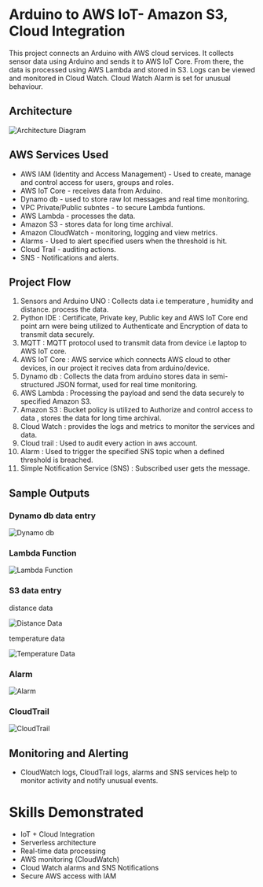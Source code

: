 #  Arduino to AWS IoT- Amazon S3, Cloud Integration

This project connects an Arduino with AWS cloud services. It collects sensor data using Arduino and sends it to AWS IoT Core. From there, the data is processed using AWS Lambda and stored in S3. Logs can be viewed and monitored  in Cloud Watch. Cloud Watch Alarm is set for unusual behaviour.

##  Architecture
   ![Architecture Diagram](<images/Architecture diagram.png>)


##  AWS Services Used

- AWS IAM (Identity and Access Management) - Used to create, manage and control access for users, groups and roles.
- AWS IoT Core - receives data from Arduino.
- Dynamo db - used to store raw Iot messages and real time monitoring.
- VPC Private/Public subntes - to secure Lambda funtions.
- AWS Lambda - processes the data.
- Amazon S3 - stores data for long time archival.
- Amazon CloudWatch - monitoring, logging and view metrics.
- Alarms - Used to alert specified users when the threshold is hit.
- Cloud Trail - auditing actions.
- SNS - Notifications and alerts.

## Project Flow

1. Sensors and Arduino UNO : Collects data i.e temperature , humidity and distance. process the data.
2. Python IDE : Certificate, Private key, Public key and AWS IoT Core end point arn were being utilized to Authenticate and Encryption of data to transmit data securely.
3. MQTT : MQTT protocol used to transmit data from device i.e laptop to AWS IoT core.
4. AWS IoT Core : AWS service which connects AWS cloud to other devices, in our project it recives data from arduino/device.
5. Dynamo db : Collects the data from arduino stores data in semi-structured JSON format, used for real time monitoring.
6. AWS Lambda : Processing the payload and send the data securely to specified Amazon S3.
7. Amazon S3 : Bucket policy is utilized to Authorize and control access to data , stores the data for long time archival.
8. Cloud Watch : provides the logs and metrics to monitor the services and data.
9. Cloud trail : Used to audit every action in aws account.
10. Alarm : Used to trigger the specified SNS topic when a defined threshold is breached.
11. Simple Notification Service (SNS) : Subscribed user gets the message.

##  Sample Outputs

###  Dynamo db data entry

   ![Dynamo db](dynamodb-3.png)

### Lambda Function

![Lambda Function](<images/Lambda function.png>)

### S3 data entry

distance data

![Distance Data](<images/S3 Storage Distance.png>)

temperature data

![Temperature Data](<images/S3 Storage Temperature.png>)

### Alarm

![Alarm](<images/Alarm.png>)

### CloudTrail

![CloudTrail](images/cloudtrail.png)

## Monitoring and Alerting 
- CloudWatch logs, CloudTrail logs, alarms and SNS services help to monitor activity and notify unusual events.

#  Skills Demonstrated

- IoT + Cloud Integration
- Serverless architecture
- Real-time data processing
- AWS monitoring (CloudWatch)
- Cloud Watch alarms and SNS Notifications
- Secure AWS access with IAM